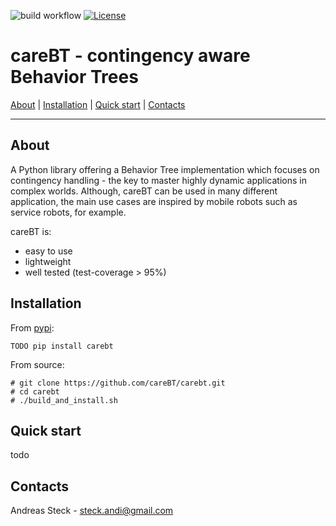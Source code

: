 ![build workflow](https://github.com/CareBT/carebt_core/actions/workflows/python-app.yml/badge.svg)
[![License](https://img.shields.io/badge/License-Apache%202.0-blue.svg)](https://opensource.org/licenses/Apache-2.0)

# careBT - contingency aware Behavior Trees

[About](#about) | [Installation](#installation) | [Quick start](#quick-start) | [Contacts](#contacts)

-----

## About
A Python library offering a Behavior Tree implementation which focuses on 
contingency handling - the key to master highly dynamic applications in
complex worlds. Although, careBT can be used in many different application, the
main use cases are inspired by mobile robots such as service robots, for example.


careBT is:
- easy to use
- lightweight
- well tested (test-coverage > 95%)

## Installation

From [pypi](https://pypi.python.org/pypi/carebt):
```
TODO pip install carebt
```

From source:
```
# git clone https://github.com/careBT/carebt.git
# cd carebt
# ./build_and_install.sh
```

## Quick start

todo

## Contacts

Andreas Steck - <steck.andi@gmail.com>

